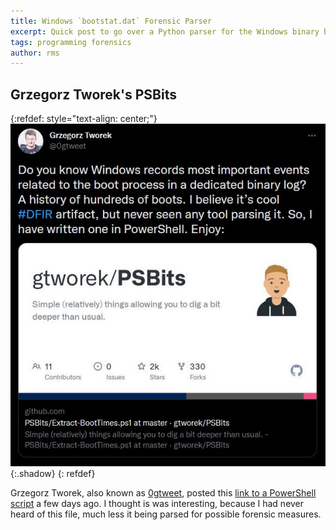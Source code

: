 ```yaml
---
title: Windows `bootstat.dat` Forensic Parser
excerpt: Quick post to go over a Python parser for the Windows binary boot log. 
tags: programming forensics
author: rms
---
```


## Grzegorz Tworek's PSBits

{:refdef: style="text-align: center;"}
![Tweet](../public/2022-09-12/tweet.JPG){:.shadow}
{: refdef}

Grzegorz Tworek, also known as [0gtweet](https://twitter.com/0gtweet), posted this [link to a PowerShell script](https://github.com/gtworek/PSBits/blob/master/DFIR/Extract-BootTimes.ps1) a few days ago. I thought is was interesting, because I had never heard of this file, much less it being parsed for possible forensic measures. 